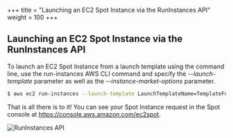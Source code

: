 +++
title = "Launching an EC2 Spot Instance via the RunInstances API"
weight = 100
+++

## Launching an EC2 Spot Instance via the RunInstances API

To launch an EC2 Spot Instance from a launch template using the command
line, use the run-instances AWS CLI command and specify the
*--launch-template* parameter as well as the *--instance-market-options*
parameter.

```bash
$ aws ec2 run-instances --launch-template LaunchTemplateName=TemplateForSpot,Version=1 --instance-market-options MarketType=spot
```

That is all there is to it\! You can see your Spot Instance request in
the Spot console at <https://console.aws.amazon.com/ec2spot>.

![RunInstances API](/images/launching_ec2_spot_instances/runinstances_api_image_1.png)
